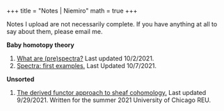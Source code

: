 +++
title = "Notes | Niemiro"
math = true
+++

Notes I upload are not necessarily complete. If you have anything at all to say about them, please email me.

**Baby homotopy theory**
1. [What are (pre)spectra?](/niemiro_prespectra.pdf) Last updated 10/2/2021.
2. [Spectra: first examples.](/spectra_examples.pdf) Last Updated 10/7/2021.

**Unsorted**
1. [The derived functor approach to sheaf cohomology.](/niemiro_sheaf_cohomology.pdf) Last updated 9/29/2021. Written for the summer 2021 University of Chicago REU. 

